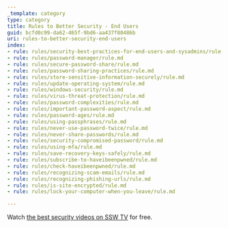 ```yaml
---
_template: category
type: category
title: Rules to Better Security - End Users
guid: bcfd0c99-da62-465f-9bd6-aa437f80486b
uri: rules-to-better-security-end-users
index:
- rule: rules/security-best-practices-for-end-users-and-sysadmins/rule.md
- rule: rules/password-manager/rule.md
- rule: rules/secure-password-share/rule.md
- rule: rules/password-sharing-practices/rule.md
- rule: rules/store-sensitive-information-securely/rule.md
- rule: rules/update-operating-system/rule.md
- rule: rules/windows-security/rule.md
- rule: rules/virus-threat-protection/rule.md
- rule: rules/password-complexities/rule.md
- rule: rules/important-password-aspect/rule.md
- rule: rules/password-ages/rule.md
- rule: rules/using-passphrases/rule.md
- rule: rules/never-use-password-twice/rule.md
- rule: rules/never-share-passwords/rule.md
- rule: rules/security-compromised-password/rule.md
- rule: rules/using-mfa/rule.md
- rule: rules/save-recovery-keys-safely/rule.md
- rule: rules/subscribe-to-haveibeenpwned/rule.md
- rule: rules/check-haveibeenpwned/rule.md
- rule: rules/recognizing-scam-emails/rule.md
- rule: rules/recognizing-phishing-urls/rule.md
- rule: rules/is-site-encrypted/rule.md
- rule: rules/lock-your-computer-when-you-leave/rule.md

---
```


Watch [the best security videos on SSW TV](https://tv.ssw.com/category/security) for free.

